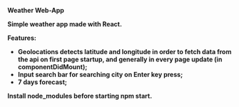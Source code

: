<strong>Weather Web-App<strong>
  
  Simple weather app made with React.
  
  Features:
  - Geolocations detects latitude and longitude in order to fetch data from the api on first page startup, and generally in every page update (in componentDidMount);
  - Input search bar for searching city on Enter key press;
  - 7 days forecast;
  
  Install node_modules before starting npm start. 
